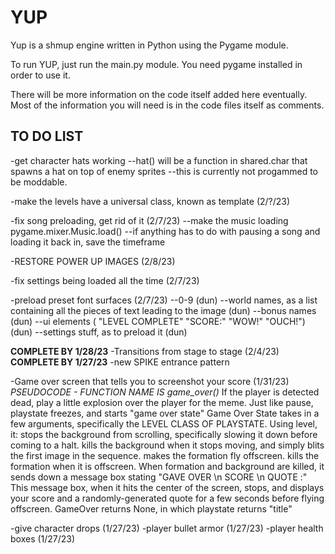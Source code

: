 # YUP

Yup is a shmup engine written in Python using the Pygame module.

To run YUP, just run the main.py module.
You need pygame installed in order to use it.

There will be more information on the code itself added here eventually. 
Most of the information you will need is in the code files itself as comments.


TO DO LIST
---------

-get character hats working
--hat() will be a function in shared.char that spawns a hat on top of enemy sprites
--this is currently not progammed to be moddable.

-make the levels have a universal class, known as template (2/?/23)

-fix song preloading, get rid of it (2/7/23)
--make the music loading pygame.mixer.Music.load()
--if anything has to do with pausing a song and loading it back in, save the timeframe

-RESTORE POWER UP IMAGES (2/8/23)

-fix settings being loaded all the time (2/7/23)

-preload preset font surfaces (2/7/23)
--0-9 (dun)
--world names, as a list containing all the pieces of text leading to the image (dun)
--bonus names (dun)
--ui elements ( "LEVEL COMPLETE"  "SCORE:" "WOW!" "OUCH!") (dun)
--settings stuff, as to preload it (dun)


**COMPLETE BY 1/28/23**
-Transitions from stage to stage (2/4/23)
**COMPLETE BY 1/27/23**
-new SPIKE entrance pattern

-Game over screen that tells you to screenshot your score (1/31/23)
*PSEUDOCODE - FUNCTION NAME IS game_over()*
If the player is detected dead, play a little explosion over the player for the meme.
Just like pause, playstate freezes, and starts "game over state"
Game Over State takes in a few arguments, specifically the LEVEL CLASS OF PLAYSTATE.
Using level, it:
    stops the background from scrolling, specifically slowing it down before coming to a halt. 
    kills the background when it stops moving, and simply blits the first image in the sequence.
    makes the formation fly offscreen. 
    kills the formation when it is offscreen.
When formation and background are killed, it sends down a message box stating "GAVE OVER \n SCORE \n QUOTE :"
This message box, when it hits the center of the screen, stops, and displays your score and a randomly-generated quote for a few seconds before flying offscreen.
GameOver returns None, in which playstate returns "title"

      

-give character drops (1/27/23)
-player bullet armor (1/27/23)
-player health boxes (1/27/23)
